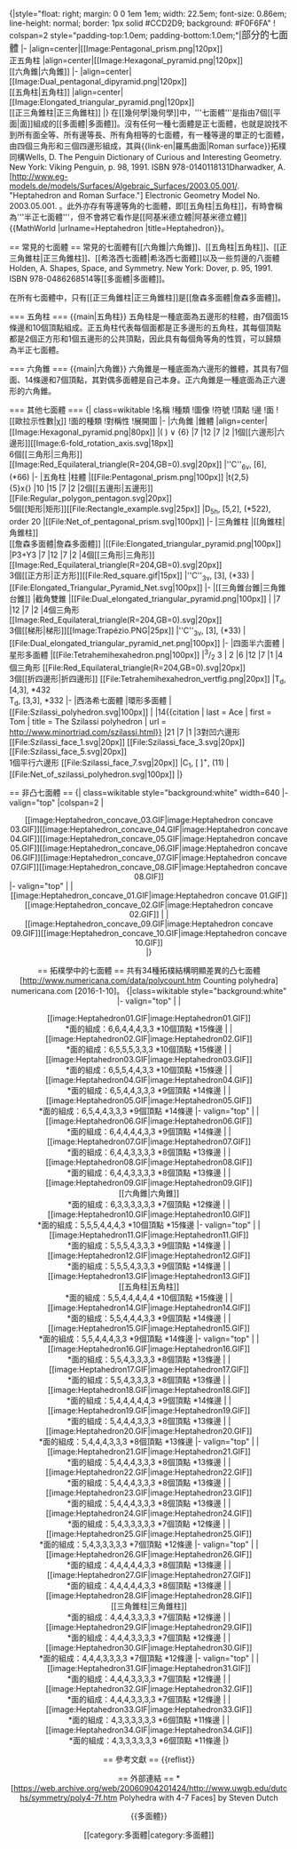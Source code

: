 {|style="float: right; margin: 0 0 1em 1em; width: 22.5em; font-size: 0.86em; line-height: normal; border: 1px solid #CCD2D9; background: #F0F6FA"
! colspan=2 style="padding-top:1.0em; padding-bottom:1.0em;"|<big>部分的七面體</big>
|-
|align=center|[[Image:Pentagonal_prism.png|120px]]<BR>正五角柱
|align=center|[[Image:Hexagonal_pyramid.png|120px]]<BR>[[六角錐|六角錐]]
|-
|align=center|[[Image:Dual_pentagonal_dipyramid.png|120px]]<BR>[[五角柱|五角柱]]
|align=center|[[Image:Elongated_triangular_pyramid.png|120px]]<BR>[[正三角錐柱|正三角錐柱]]
|}
在[[幾何學|幾何學]]中，'''七面體'''是指由7個[[平面|面]]組成的[[多面體|多面體]]。沒有任何一種七面體是正七面體，也就是說找不到所有面全等、所有邊等長、所有角相等的七面體，有一種等邊的單正的七面體，由四個三角形和三個四邊形組成，其與{{link-en|羅馬曲面|Roman surface}}拓樸同構<ref>Wells, D. The Penguin Dictionary of Curious and Interesting Geometry. New York: Viking Penguin, p. 98, 1991. ISBN 978-0140118131</ref><ref>Dharwadker, A. [http://www.eg-models.de/models/Surfaces/Algebraic_Surfaces/2003.05.001/. "Heptahedron and Roman Surface."] Electronic Geometry Model No. 2003.05.001.</ref> 。此外亦存有等邊等角的七面體，即[[五角柱|五角柱]]，有時會稱為'''半正七面體'''，但不會將它看作是[[阿基米德立體|阿基米德立體]]<ref>{{MathWorld |urlname=Heptahedron |title=Heptahedron}}</ref>。

== 常見的七面體 ==
常見的七面體有[[六角錐|六角錐]]、[[五角柱|五角柱]]、[[正三角錐柱|正三角錐柱]]、[[希洛西七面體|希洛西七面體]]以及一些剪邊的八面體<ref>Holden, A. Shapes, Space, and Symmetry. New York: Dover, p. 95, 1991. ISBN 978-0486268514</ref>等[[多面體|多面體]]。

在所有七面體中，只有[[正三角錐柱|正三角錐柱]]是[[詹森多面體|詹森多面體]]。

=== 五角柱 ===
{{main|五角柱}}
五角柱是一種底面為五邊形的柱體，由7個面15條邊和10個頂點組成。正五角柱代表每個面都是正多邊形的五角柱，其每個頂點都是2個正方形和1個五邊形的公共頂點，因此具有每個角等角的性質，可以歸類為半正七面體。

=== 六角錐 ===
{{main|六角錐}}
六角錐是一種底面為六邊形的錐體，其具有7個面、14條邊和7個頂點，其對偶多面體是自己本身。正六角錐是一種底面為正六邊形的六角錐。

=== 其他七面體 ===
{| class=wikitable
!名稱
!種類
!圖像
!符號
!頂點
!邊
!面
![[歐拉示性數|χ]]
!面的種類
!對稱性
!展開圖
|-
|六角錐
|錐體
|align=center|[[Image:Hexagonal_pyramid.png|80px]]
|( ) ∨ {6}
|7
|12
|7
|2
|1個[[六邊形|六邊形]][[Image:6-fold_rotation_axis.svg|18px]]<br/>6個[[三角形|三角形]][[Image:Red_Equilateral_triangle(R=204,GB=0).svg|20px]]
|''C''<sub>6v</sub>, [6], (*66)
|-
|五角柱
|柱體
|[[File:Pentagonal_prism.png|100px]]
|t{2,5}<br/>{5}x{}
|10
|15
|7
|2
|2個[[五邊形|五邊形]][[File:Regular_polygon_pentagon.svg|20px]]<br/>5個[[矩形|矩形]][[File:Rectangle_example.svg|25px]]
|D<sub>5h</sub>, [5,2], (*522), order 20
|[[File:Net_of_pentagonal_prism.svg|100px]]
|-
|三角錐柱
|[[角錐柱|角錐柱]]<br/>[[詹森多面體|詹森多面體]]
|[[File:Elongated_triangular_pyramid.png|100px]]
|P3+Y3
|7
|12
|7
|2
|4個[[三角形|三角形]][[Image:Red_Equilateral_triangle(R=204,GB=0).svg|20px]]<br/>3個[[正方形|正方形]][[File:Red_square.gif|15px]]
|''C''<sub>3v</sub>, [3], (*33)
|[[File:Elongated_Triangular_Pyramid_Net.svg|100px]]
|-
|[[三角錐台錐|三角錐台錐]]
|截角雙錐
|[[File:Dual_elongated_triangular_pyramid.png|100px]]
|
|7
|12
|7
|2
|4個三角形[[Image:Red_Equilateral_triangle(R=204,GB=0).svg|20px]]<br/>3個[[梯形|梯形]][[Image:Trapézio.PNG|25px]]
|''C''<sub>3v</sub>, [3], (*33)
|[[File:Dual_elongated_triangular_pyramid_net.png|100px]]
|-
|四面半六面體
|星形多面體
|[[File:Tetrahemihexahedron.png|100px]]
|<sup>3</sup>/<sub>2</sub> 3 | 2
|6
|12
|7
|1
|4個三角形 [[File:Red_Equilateral_triangle(R=204,GB=0).svg|20px]]<br/>3個[[折四邊形|折四邊形]] [[File:Tetrahemihexahedron_vertfig.png|20px]]
|T<sub>d</sub>, [4,3], *432 <br/>T<sub>d</sub>, [3,3], *332
|-
|西洛希七面體
|環形多面體
|[[File:Szilassi_polyhedron.svg|100px]]
|
|14<ref name="Ace_Tom">{{citation | last = Ace | first = Tom | title = The Szilassi polyhedron | url = http://www.minortriad.com/szilassi.html}}</ref>
|21<ref name="Ace_Tom"/>
|7<ref name="Ace_Tom"/>
|1
|3對凹六邊形 [[File:Szilassi_face_1.svg|20px]] [[File:Szilassi_face_3.svg|20px]] [[File:Szilassi_face_5.svg|20px]]<br/>1個平行六邊形 [[File:Szilassi_face_7.svg|20px]]
|C<sub>1</sub>, [ ]<sup>+</sup>, (11)
|[[File:Net_of_szilassi_polyhedron.svg|100px]]
|}

== 非凸七面體 ==
{| class=wikitable style="background:white" width=640
|- valign="top" 
|colspan=2 |<center>[[image:Heptahedron_concave_03.GIF|image:Heptahedron concave 03.GIF]][[image:Heptahedron_concave_04.GIF|image:Heptahedron concave 04.GIF]][[image:Heptahedron_concave_05.GIF|image:Heptahedron concave 05.GIF]][[image:Heptahedron_concave_06.GIF|image:Heptahedron concave 06.GIF]][[image:Heptahedron_concave_07.GIF|image:Heptahedron concave 07.GIF]][[image:Heptahedron_concave_08.GIF|image:Heptahedron concave 08.GIF]]</center>
|- valign="top"
| |<center>[[image:Heptahedron_concave_01.GIF|image:Heptahedron concave 01.GIF]][[image:Heptahedron_concave_02.GIF|image:Heptahedron concave 02.GIF]]
| |<center>[[image:Heptahedron_concave_09.GIF|image:Heptahedron concave 09.GIF]][[image:Heptahedron_concave_10.GIF|image:Heptahedron concave 10.GIF]]</center>
|}

== 拓樸學中的七面體 ==
共有34種拓樸結構明顯差異的凸七面體<ref>[http://www.numericana.com/data/polycount.htm Counting polyhedra] numericana.com [2016-1-10]</ref>。
{|class=wikitable style="background:white" 
|- valign="top"
| |<center>[[image:Heptahedron01.GIF|image:Heptahedron01.GIF]]</center>
*面的組成：6,6,4,4,4,3,3
*10個頂點
*15條邊
| |<center>[[image:Heptahedron02.GIF|image:Heptahedron02.GIF]]</center>
*面的組成：6,5,5,5,3,3,3
*10個頂點
*15條邊
| |<center>[[image:Heptahedron03.GIF|image:Heptahedron03.GIF]]</center>
*面的組成：6,5,5,4,4,3,3
*10個頂點
*15條邊
| |<center>[[image:Heptahedron04.GIF|image:Heptahedron04.GIF]]</center>
*面的組成：6,5,4,4,3,3,3
*9個頂點
*14條邊
| |<center>[[image:Heptahedron05.GIF|image:Heptahedron05.GIF]]</center>
*面的組成：6,5,4,4,3,3,3
*9個頂點
*14條邊
|- valign="top"
| |<center>[[image:Heptahedron06.GIF|image:Heptahedron06.GIF]]</center>
*面的組成：6,4,4,4,4,3,3
*9個頂點
*14條邊
| |<center>[[image:Heptahedron07.GIF|image:Heptahedron07.GIF]]</center>
*面的組成：6,4,4,3,3,3,3
*8個頂點
*13條邊
| |<center>[[image:Heptahedron08.GIF|image:Heptahedron08.GIF]]</center>
*面的組成：6,4,4,3,3,3,3
*8個頂點
*13條邊
| |<center>[[image:Heptahedron09.GIF|image:Heptahedron09.GIF]]<br>[[六角錐|六角錐]]</center>
*面的組成：6,3,3,3,3,3,3
*7個頂點
*12條邊
| |<center>[[image:Heptahedron10.GIF|image:Heptahedron10.GIF]]</center>
*面的組成：5,5,5,4,4,4,3
*10個頂點
*15條邊
|- valign="top"
| |<center>[[image:Heptahedron11.GIF|image:Heptahedron11.GIF]]</center>
*面的組成：5,5,5,4,3,3,3
*9個頂點
*14條邊
| |<center>[[image:Heptahedron12.GIF|image:Heptahedron12.GIF]]</center>
*面的組成：5,5,5,4,3,3,3
*9個頂點
*14條邊
| |<center>[[image:Heptahedron13.GIF|image:Heptahedron13.GIF]]<br>[[五角柱|五角柱]]</center>
*面的組成：5,5,4,4,4,4,4
*10個頂點
*15條邊
| |<center>[[image:Heptahedron14.GIF|image:Heptahedron14.GIF]]</center>
*面的組成：5,5,4,4,4,3,3
*9個頂點
*14條邊
| |<center>[[image:Heptahedron15.GIF|image:Heptahedron15.GIF]]</center>
*面的組成：5,5,4,4,4,3,3
*9個頂點
*14條邊
|- valign="top"
| |<center>[[image:Heptahedron16.GIF|image:Heptahedron16.GIF]]</center>
*面的組成：5,5,4,3,3,3,3
*8個頂點
*13條邊
| |<center>[[image:Heptahedron17.GIF|image:Heptahedron17.GIF]]</center>
*面的組成：5,5,4,3,3,3,3
*8個頂點
*13條邊
| |<center>[[image:Heptahedron18.GIF|image:Heptahedron18.GIF]]</center>
*面的組成：5,4,4,4,4,4,3
*9個頂點
*14條邊
| |<center>[[image:Heptahedron19.GIF|image:Heptahedron19.GIF]]</center>
*面的組成：5,4,4,4,3,3,3
*8個頂點
*13條邊
| |<center>[[image:Heptahedron20.GIF|image:Heptahedron20.GIF]]</center>
*面的組成：5,4,4,4,3,3,3
*8個頂點
*13條邊
|- valign="top"
| |<center>[[image:Heptahedron21.GIF|image:Heptahedron21.GIF]]</center>
*面的組成：5,4,4,4,3,3,3
*8個頂點
*13條邊
| |<center>[[image:Heptahedron22.GIF|image:Heptahedron22.GIF]]</center>
*面的組成：5,4,4,4,3,3,3
*8個頂點
*13條邊
| |<center>[[image:Heptahedron23.GIF|image:Heptahedron23.GIF]]</center>
*面的組成：5,4,4,4,3,3,3
*8個頂點
*13條邊
| |<center>[[image:Heptahedron24.GIF|image:Heptahedron24.GIF]]</center>
*面的組成：5,4,3,3,3,3,3
*7個頂點
*12條邊
| |<center>[[image:Heptahedron25.GIF|image:Heptahedron25.GIF]]</center>
*面的組成：5,4,3,3,3,3,3
*7個頂點
*12條邊
|- valign="top"
| |<center>[[image:Heptahedron26.GIF|image:Heptahedron26.GIF]]</center>
*面的組成：4,4,4,4,4,3,3
*8個頂點
*13條邊
| |<center>[[image:Heptahedron27.GIF|image:Heptahedron27.GIF]]</center>
*面的組成：4,4,4,4,4,3,3
*8個頂點
*13條邊
| |<center>[[image:Heptahedron28.GIF|image:Heptahedron28.GIF]]<br>[[三角錐柱|三角錐柱]]</center>
*面的組成：4,4,4,3,3,3,3
*7個頂點
*12條邊
| |<center>[[image:Heptahedron29.GIF|image:Heptahedron29.GIF]]</center>
*面的組成：4,4,4,3,3,3,3
*7個頂點
*12條邊
| |<center>[[image:Heptahedron30.GIF|image:Heptahedron30.GIF]]</center>
*面的組成：4,4,4,3,3,3,3
*7個頂點
*12條邊
|- valign="top"
| |<center>[[image:Heptahedron31.GIF|image:Heptahedron31.GIF]]</center>
*面的組成：4,4,4,3,3,3,3
*7個頂點
*12條邊
| |<center>[[image:Heptahedron32.GIF|image:Heptahedron32.GIF]]</center>
*面的組成：4,4,4,3,3,3,3
*7個頂點
*12條邊
| |<center>[[image:Heptahedron33.GIF|image:Heptahedron33.GIF]]</center>
*面的組成：4,3,3,3,3,3,3
*6個頂點
*11條邊
| |<center>[[image:Heptahedron34.GIF|image:Heptahedron34.GIF]]</center>
*面的組成：4,3,3,3,3,3,3
*6個頂點
*11條邊
|}

== 參考文獻 ==
{{reflist}}

== 外部連結 ==
*[https://web.archive.org/web/20060904201424/http://www.uwgb.edu/dutchs/symmetry/poly4-7f.htm Polyhedra with 4-7 Faces] by Steven Dutch

{{多面體}}

[[category:多面體|category:多面體]]